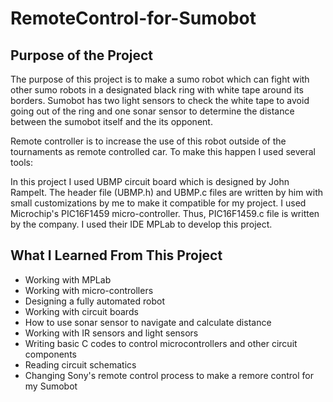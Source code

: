 # RemoteControl-for-Sumobot

## Purpose of the Project
The purpose of this project is to make a sumo robot which can fight with other sumo robots in a designated black ring with white tape around
its borders. Sumobot has two light sensors to check the white tape to avoid going out of the ring and one sonar sensor to determine the
distance between the sumobot itself and the its opponent.

Remote controller is to increase the use of this robot outside of the tournaments as remote controlled car. To make this happen I used
several tools:

In this project I used UBMP circuit board which is designed by John Rampelt. The header file (UBMP.h) and UBMP.c files are
written by him with small customizations by me to make it compatible for my project. I used Microchip's PIC16F1459 micro-controller. Thus,
PIC16F1459.c file is written by the company. I used their IDE MPLab to develop this project.

## What I Learned From This Project
- Working with MPLab
- Working with micro-controllers
- Designing a fully automated robot
- Working with circuit boards
- How to use sonar sensor to navigate and calculate distance
- Working with IR sensors and light sensors
- Writing basic C codes to control microcontrollers and other circuit components
- Reading circuit schematics
- Changing Sony's remote control process to make a remore control for my Sumobot
